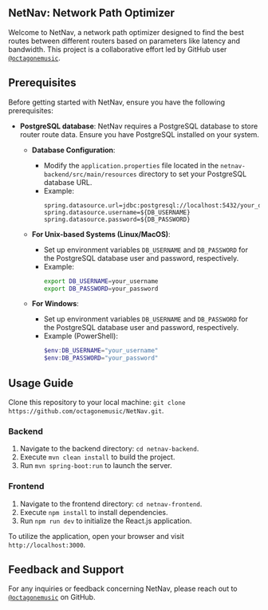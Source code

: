 ## NetNav: Network Path Optimizer

Welcome to NetNav, a network path optimizer designed to find the best routes between different routers based on parameters like latency and bandwidth. This project is a collaborative effort led by GitHub user [`@octagonemusic`](https://github.com/octagonemusic).

## Prerequisites

Before getting started with NetNav, ensure you have the following prerequisites:

- **PostgreSQL database**: NetNav requires a PostgreSQL database to store router route data. Ensure you have PostgreSQL installed on your system.

  - **Database Configuration**:

    - Modify the `application.properties` file located in the `netnav-backend/src/main/resources` directory to set your PostgreSQL database URL.
    - Example:
      ```properties
      spring.datasource.url=jdbc:postgresql://localhost:5432/your_database_name
      spring.datasource.username=${DB_USERNAME}
      spring.datasource.password=${DB_PASSWORD}
      ```

  - **For Unix-based Systems (Linux/MacOS)**:

    - Set up environment variables `DB_USERNAME` and `DB_PASSWORD` for the PostgreSQL database user and password, respectively.
    - Example:
      ```bash
      export DB_USERNAME=your_username
      export DB_PASSWORD=your_password
      ```

  - **For Windows**:
    - Set up environment variables `DB_USERNAME` and `DB_PASSWORD` for the PostgreSQL database user and password, respectively.
    - Example (PowerShell):
      ```powershell
      $env:DB_USERNAME="your_username"
      $env:DB_PASSWORD="your_password"
      ```

## Usage Guide

Clone this repository to your local machine: `git clone https://github.com/octagonemusic/NetNav.git`.

### Backend

1. Navigate to the backend directory: `cd netnav-backend`.
2. Execute `mvn clean install` to build the project.
3. Run `mvn spring-boot:run` to launch the server.

### Frontend

1. Navigate to the frontend directory: `cd netnav-frontend`.
2. Execute `npm install` to install dependencies.
3. Run `npm run dev` to initialize the React.js application.

To utilize the application, open your browser and visit `http://localhost:3000`.

## Feedback and Support

For any inquiries or feedback concerning NetNav, please reach out to [`@octagonemusic`](https://github.com/octagonemusic) on GitHub.
